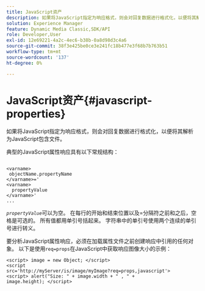 ```yaml
---
title: JavaScript资产
description: 如果将JavaScript指定为响应格式，则会对回复数据进行格式化，以便将其解析为JavaScript&amp；trade； include文件。
solution: Experience Manager
feature: Dynamic Media Classic,SDK/API
role: Developer,User
exl-id: 12e69221-4a2c-4ec6-b38b-0a8d98d3c4a6
source-git-commit: 38f3e425be0ce3e241fc18b477e3f68b7b763b51
workflow-type: tm+mt
source-wordcount: '137'
ht-degree: 0%

---
```


# JavaScript资产{#javascript-properties}

如果将JavaScript指定为响应格式，则会对回复数据进行格式化，以便将其解析为JavaScript包含文件。

典型的JavaScript属性响应具有以下常规结构：

```
           
<varname> 
 objectName.propertyName 
</varname>=' 
<varname>
  propertyValue 
</varname>' 
...
```

*`propertyValue`*&#x200B;可以为空。 在每行的开始和结束位置以及=分隔符之前和之后，空格是可选的。 所有值都用单引号括起来。 字符串中的单引号使用两个连续的单引号进行转义。

要分析JavaScript属性响应，必须在加载属性文件之前创建响应中引用的任何对象。 以下是使用`req=props`在JavaScript中获取响应图像大小的示例：

```
<script> image = new Object; </script> 
<script 
src='http://myServer/is/image/myImage?req=props,javascript'> 
<script> alert("Size: " + image.width + " , " + 
image.height); </script>
```

